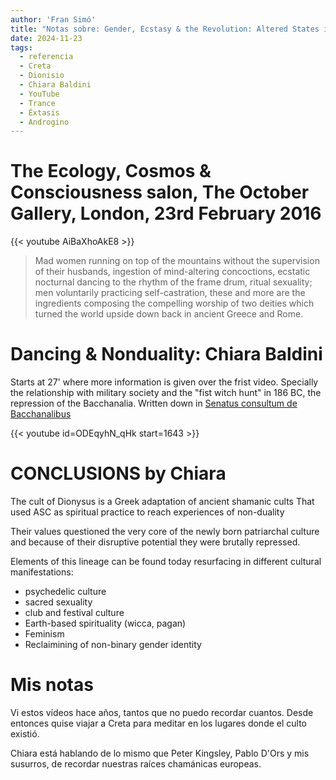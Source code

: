 ```yaml
---
author: 'Fran Simó'
title: "Notas sobre: Gender, Ecstasy & the Revolution: Altered States in the Ancient Rites... y otros vídeos"
date: 2024-11-23
tags:
  - referencia
  - Creta
  - Dionisio
  - Chiara Baldini
  - YouTube
  - Trance
  - Éxtasis
  - Androgino
---
```


# The Ecology, Cosmos & Consciousness salon, The October Gallery, London, 23rd February 2016

{{< youtube AiBaXhoAkE8 >}}

> Mad women running on top of the mountains without the supervision of their husbands, ingestion of mind-altering
> concoctions, ecstatic nocturnal dancing to the rhythm of the frame drum, ritual sexuality; men voluntarily practicing
> self-castration, these and more are the ingredients composing the compelling worship of two deities which turned the
> world upside down back in ancient Greece and Rome.

# Dancing & Nonduality: Chiara Baldini

Starts at 27' where more information is given over the frist video. Specially the relationship with military society and
the "fist witch hunt" in 186 BC, the repression of the Bacchanalia. Written down
in [Senatus consultum de Bacchanalibus](https://en.wikipedia.org/wiki/Senatus_consultum_de_Bacchanalibus)

{{< youtube id=ODEqyhN_qHk start=1643 >}}

# CONCLUSIONS by Chiara

The cult of Dionysus is a Greek adaptation of ancient shamanic cults That used ASC as spiritual practice to reach
experiences of non-duality

Their values questioned the very core of the newly born patriarchal culture and because of their disruptive potential
they were brutally repressed.

Elements of this lineage can be found today resurfacing in different cultural manifestations:
- psychedelic culture
- sacred sexuality
- club and festival culture
- Earth-based spirituality (wicca, pagan)
- Feminism
- Reclaimining of non-binary gender identity

# Mis notas

Vi estos vídeos hace años, tantos que no puedo recordar cuantos. Desde entonces quise viajar a Creta para meditar en los 
lugares donde el culto existió.

Chiara está hablando de lo mismo que Peter Kingsley, Pablo D'Ors y mis susurros, de recordar nuestras raíces chamánicas 
europeas. 
